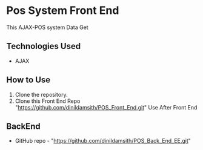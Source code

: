 # Pos System Front End

This AJAX-POS system Data Get

## Technologies Used

- AJAX

## How to Use

1. Clone the repository. 
2. Clone this Front End Repo "https://github.com/dinildamsith/POS_Front_End.git" Use After Front End

## BackEnd
- GitHub repo - "https://github.com/dinildamsith/POS_Back_End_EE.git"


